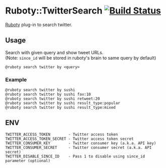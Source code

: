 # Ruboty::TwitterSearch [![Build Status](https://travis-ci.org/r7kamura/ruboty-twitter_search.svg)](https://travis-ci.org/r7kamura/ruboty-twitter_search)
[Ruboty](https://github.com/r7kamura/ruboty-twitter_search) plug-in to search twitter.

## Usage
Search with given query and show tweet URLs.  
(Note: `since_id` will be stored in ruboty's brain to same query by default)

```
@ruboty search twitter by <query>
```

### Example
```
@ruboty search twitter by sushi
@ruboty search twitter by sushi fav:10
@ruboty search twitter by sushi retweet:20
@ruboty search twitter by sushi result_type:popular
@ruboty search twitter by sushi result_type:mixed
```

## ENV
```
TWITTER_ACCESS_TOKEN        - Twitter access token
TWITTER_ACCESS_TOKEN_SECRET - Twitter access token secret
TWITTER_CONSUMER_KEY        - Twitter consumer key (a.k.a. API key)
TWITTER_CONSUMER_SECRET     - Twitter consumer secret (a.k.a. API secret)
TWITTER_DISABLE_SINCE_ID    - Pass 1 to disable using since_id parameter (optional)
```
